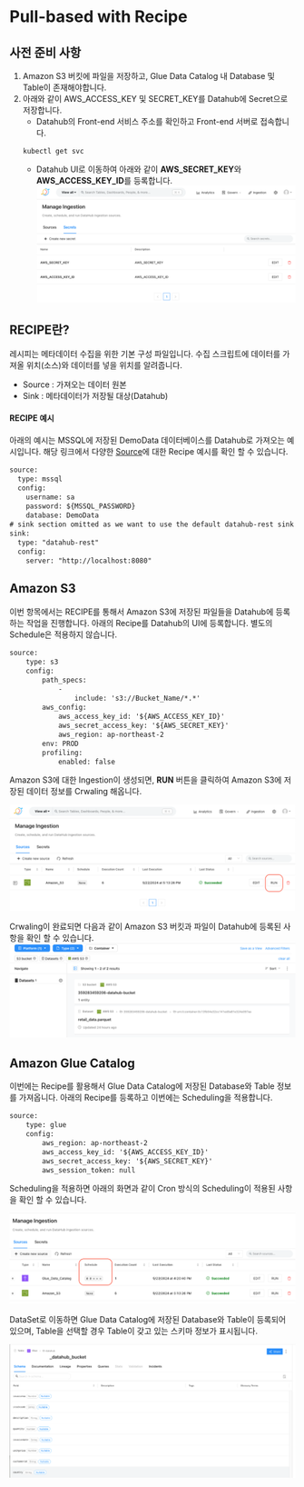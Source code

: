 # Pull-based with Recipe
## 사전 준비 사항
1. Amazon S3 버킷에 파일을 저장하고, Glue Data Catalog 내 Database 및 Table이 존재해야합니다.
2. 아래와 같이 AWS_ACCESS_KEY 및 SECRET_KEY를 Datahub에 Secret으로 저장합니다.
    - Datahub의 Front-end 서비스 주소를 확인하고 Front-end 서버로 접속합니다.
    <pre><code>kubectl get svc</code></pre>  
    - Datahub UI로 이동하여 아래와 같이 **AWS_SECRET_KEY**와 **AWS_ACCESS_KEY_ID**를 등록합니다.
    <img src="/1.pic/Pic3.png"></img>

## RECIPE란?
레시피는 메타데이터 수집을 위한 기본 구성 파일입니다. 수집 스크립트에 데이터를 가져올 위치(소스)와 데이터를 넣을 위치를 알려줍니다.

- Source : 가져오는 데이터 원본
- Sink : 메타데이터가 저장될 대상(Datahub)

#### RECIPE 예시
아래의 예시는 MSSQL에 저장된 DemoData 데이터베이스를 Datahub로 가져오는 예시입니다. 해당 링크에서 다양한 [Source](https://datahubproject.io/docs/metadata-ingestion/source_overview)에 대한 Recipe 예시를 확인 할 수 있습니다.
<pre><code>source:
  type: mssql
  config:
    username: sa
    password: ${MSSQL_PASSWORD}
    database: DemoData
# sink section omitted as we want to use the default datahub-rest sink
sink:
  type: "datahub-rest"
  config:
    server: "http://localhost:8080"</code></pre>

## Amazon S3

이번 항목에서는 RECIPE를 통해서 Amazon S3에 저장된 파일들을 Datahub에 등록하는 작업을 진행합니다. 아래의 Recipe를 Datahub의 UI에 등록합니다. 별도의 Schedule은 적용하지 않습니다.

<pre><code>source:
    type: s3
    config:
        path_specs:
            -
                include: 's3://Bucket_Name/*.*'
        aws_config:
            aws_access_key_id: '${AWS_ACCESS_KEY_ID}'
            aws_secret_access_key: '${AWS_SECRET_KEY}'
            aws_region: ap-northeast-2
        env: PROD
        profiling:
            enabled: false</code></pre>

Amazon S3에 대한 Ingestion이 생성되면, **RUN** 버튼을 클릭하여 Amazon S3에 저장된 데이터 정보를 Crwaling 해옵니다.

<img src="/1.pic/Pic5.png"></img>

Crwaling이 완료되면 다음과 같이 Amazon S3 버킷과 파일이 Datahub에 등록된 사항을 확인 할 수 있습니다.
<img src="/1.pic/Pic6.png"></img>

## Amazon Glue Catalog

이번에는 Recipe를 활용해서 Glue Data Catalog에 저장된 Database와 Table 정보를 가져옵니다. 아래의 Recipe를 등록하고 이번에는 Scheduling을 적용합니다.

<pre><code>source:
    type: glue
    config:
        aws_region: ap-northeast-2
        aws_access_key_id: '${AWS_ACCESS_KEY_ID}'
        aws_secret_access_key: '${AWS_SECRET_KEY}'
        aws_session_token: null</code></pre>

Scheduling을 적용하면 아래의 화면과 같이 Cron 방식의 Scheduling이 적용된 사항을 확인 할 수 있습니다.

<img src="/1.pic/Pic7.png"></img>

DataSet로 이동하면 Glue Data Catalog에 저장된 Database와 Table이 등록되어 있으며, Table을 선택할 경우 Table이 갖고 있는 스키마 정보가 표시됩니다.

<img src="/1.pic/Pic8.png"></img>
